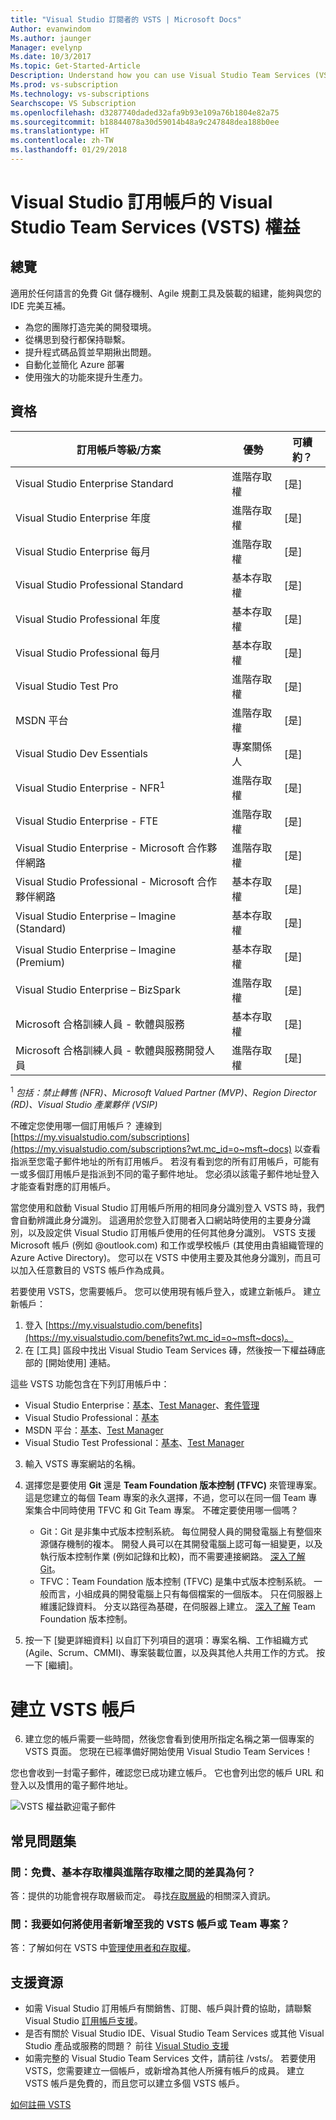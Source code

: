 ```yaml
---
title: "Visual Studio 訂閱者的 VSTS | Microsoft Docs"
Author: evanwindom
Ms.author: jaunger
Manager: evelynp
Ms.date: 10/3/2017
Ms.topic: Get-Started-Article
Description: Understand how you can use Visual Studio Team Services (VSTS) as a Visual Studio subscriber.
Ms.prod: vs-subscription
Ms.technology: vs-subscriptions
Searchscope: VS Subscription
ms.openlocfilehash: d3287740daded32afa9b93e109a76b1804e82a75
ms.sourcegitcommit: b18844078a30d59014b48a9c247848dea188b0ee
ms.translationtype: HT
ms.contentlocale: zh-TW
ms.lasthandoff: 01/29/2018
---
```

# <a name="visual-studio-team-services-vsts-benefit-in-visual-studio-subscriptions"></a>Visual Studio 訂用帳戶的 Visual Studio Team Services (VSTS) 權益

## <a name="overview"></a>總覽 
適用於任何語言的免費 Git 儲存機制、Agile 規劃工具及裝載的組建，能夠與您的 IDE 完美互補。 
- 為您的團隊打造完美的開發環境。 
- 從構思到發行都保持聯繫。 
- 提升程式碼品質並早期揪出問題。
- 自動化並簡化 Azure 部署
- 使用強大的功能來提升生產力。 

## <a name="eligibility"></a>資格
| 訂用帳戶等級/方案                                                  | 優勢               | 可續約？                                                         |
|-------------------------------------------------------------------------------|-----------------------|--------------------------------------------------------------------|
| Visual Studio Enterprise Standard                                             | 進階存取權       |  [是]                                                               |
| Visual Studio Enterprise 年度                                               | 進階存取權       |  [是]                                                               |
| Visual Studio Enterprise 每月                                              | 進階存取權       |  [是]                                                               |
| Visual Studio Professional Standard                                           | 基本存取權          |  [是]                                                               |
| Visual Studio Professional 年度                                             | 基本存取權          |  [是]                                                               | 
| Visual Studio Professional 每月                                            | 基本存取權          |  [是]                                                               |
| Visual Studio Test Pro                                                        | 進階存取權       |  [是]                                                               |
| MSDN 平台                                                                | 進階存取權       |  [是]                                                               |
| Visual Studio Dev Essentials                                                  | 專案關係人           |  [是]                                                               |
| Visual Studio Enterprise - NFR<sup>1</sup>                                               | 進階存取權       |  [是]                                                               |
| Visual Studio Enterprise - FTE                                                | 進階存取權       |  [是]                                                               |
| Visual Studio Enterprise - Microsoft 合作夥伴網路                          | 進階存取權       |  [是]                                                               |
| Visual Studio Professional - Microsoft 合作夥伴網路                        | 基本存取權          |  [是]                                                               |
| Visual Studio Enterprise – Imagine (Standard)                                 | 基本存取權          |  [是]                                                               |
| Visual Studio Enterprise – Imagine (Premium)                                  | 基本存取權          |  [是]                                                               |
| Visual Studio Enterprise – BizSpark                                           | 進階存取權       |  [是]                                                               |
| Microsoft 合格訓練人員 - 軟體與服務                             | 基本存取權          |  [是]                                                               |
| Microsoft 合格訓練人員 - 軟體與服務開發人員                   | 進階存取權       |  [是]                                                               |

<sup>1</sup>  *包括：禁止轉售 (NFR)、Microsoft Valued Partner (MVP)、Region Director (RD)、Visual Studio 產業夥伴 (VSIP)*  

不確定您使用哪一個訂用帳戶？  連線到 [https://my.visualstudio.com/subscriptions](https://my.visualstudio.com/subscriptions?wt.mc_id=o~msft~docs) 以查看指派至您電子郵件地址的所有訂用帳戶。 若沒有看到您的所有訂用帳戶，可能有一或多個訂用帳戶是指派到不同的電子郵件地址。  您必須以該電子郵件地址登入才能查看對應的訂用帳戶。 

當您使用和啟動 Visual Studio 訂用帳戶所用的相同身分識別登入 VSTS 時，我們會自動辨識此身分識別。 這適用於您登入訂閱者入口網站時使用的主要身分識別，以及設定供 Visual Studio 訂用帳戶使用的任何其他身分識別。 VSTS 支援 Microsoft 帳戶 (例如 @outlook.com) 和工作或學校帳戶 (其使用由貴組織管理的 Azure Active Directory)。 您可以在 VSTS 中使用主要及其他身分識別，而且可以加入任意數目的 VSTS 帳戶作為成員。

若要使用 VSTS，您需要帳戶。 您可以使用現有帳戶登入，或建立新帳戶。  建立新帳戶：
1.  登入 [https://my.visualstudio.com/benefits](https://my.visualstudio.com/benefits?wt.mc_id=o~msft~docs)。
2.  在 [工具] 區段中找出 Visual Studio Team Services 磚，然後按一下權益磚底部的 [開始使用] 連結。   

這些 VSTS 功能包含在下列訂用帳戶中： 
- Visual Studio Enterprise：[基本](https://www.visualstudio.com/team-services/compare-features/)、[Test Manager](https://marketplace.visualstudio.com/items?itemName=ms.vss-testmanager-web)、[套件管理](https://marketplace.visualstudio.com/items?itemName=ms.feed)
- Visual Studio Professional：[基本](https://www.visualstudio.com/team-services/compare-features/)
- MSDN 平台：[基本](https://www.visualstudio.com/team-services/compare-features/)、[Test Manager](https://marketplace.visualstudio.com/items?itemName=ms.vss-testmanager-web)
- Visual Studio Test Professional：[基本](https://www.visualstudio.com/team-services/compare-features/)、[Test Manager](https://marketplace.visualstudio.com/items?itemName=ms.vss-testmanager-web)

3.  輸入 VSTS 專案網站的名稱。  

4.  選擇您是要使用 **Git** 還是 **Team Foundation 版本控制 (TFVC)** 來管理專案。  這是您建立的每個 Team 專案的永久選擇，不過，您可以在同一個 Team 專案集合中同時使用 TFVC 和 Git Team 專案。  不確定要使用哪一個嗎？ 
    - Git：Git 是非集中式版本控制系統。 每位開發人員的開發電腦上有整個來源儲存機制的複本。 開發人員可以在其開發電腦上認可每一組變更，以及執行版本控制作業 (例如記錄和比較)，而不需要連接網路。  [深入了解 Git](https://www.visualstudio.com/docs/git/gitquickstart)。
    - TFVC：Team Foundation 版本控制 (TFVC) 是集中式版本控制系統。 一般而言，小組成員的開發電腦上只有每個檔案的一個版本。 只在伺服器上維護記錄資料。 分支以路徑為基礎，在伺服器上建立。 [深入了解](https://www.visualstudio.com/docs/tfvc/overview) Team Foundation 版本控制。

 
5.  按一下 [變更詳細資料] 以自訂下列項目的選項：專案名稱、工作組織方式 (Agile、Scrum、CMMI)、專案裝載位置，以及與其他人共用工作的方式。  按一下 [繼續]。

# <a name="create-your-vsts-account"></a>建立 VSTS 帳戶

6.  建立您的帳戶需要一些時間，然後您會看到使用所指定名稱之第一個專案的 VSTS 頁面。  您現在已經準備好開始使用 Visual Studio Team Services！

您也會收到一封電子郵件，確認您已成功建立帳戶。  它也會列出您的帳戶 URL 和登入以及慣用的電子郵件地址。  

![VSTS 權益歡迎電子郵件](_img\vs-vsts\vs-vsts-welcome.png)


## <a name="faq"></a>常見問題集
### <a name="q--what-is-the-difference-between-free-basic-access-and-advanced-access"></a>問：免費、基本存取權與進階存取權之間的差異為何？
答：提供的功能會視存取層級而定。  尋找[存取層級](/vsts/security/access-levels)的相關深入資訊。 

### <a name="q--how-do-i-add-users-to-my-vsts-account-or-team-project"></a>問：我要如何將使用者新增至我的 VSTS 帳戶或 Team 專案？
答：了解如何在 VSTS 中[管理使用者和存取權](/vsts/accounts/add-account-users-from-user-hub)。

## <a name="support-resources"></a>支援資源
-  如需 Visual Studio 訂用帳戶有關銷售、訂閱、帳戶與計費的協助，請聯繫 Visual Studio [訂用帳戶支援](https://www.visualstudio.com/subscriptions/support/)。
-  是否有關於 Visual Studio IDE、Visual Studio Team Services 或其他 Visual Studio 產品或服務的問題？  前往 [Visual Studio 支援](https://www.visualstudio.com/support/) 
-  如需完整的 Visual Studio Team Services 文件，請前往 /vsts/。
若要使用 VSTS，您需要建立一個帳戶，或新增為其他人所擁有帳戶的成員。 建立 VSTS 帳戶是免費的，而且您可以建立多個 VSTS 帳戶。 

[如何註冊 VSTS](/vsts/accounts/index)
